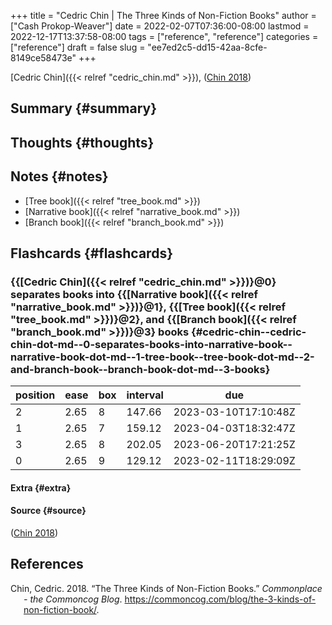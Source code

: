 +++
title = "Cedric Chin | The Three Kinds of Non-Fiction Books"
author = ["Cash Prokop-Weaver"]
date = 2022-02-07T07:36:00-08:00
lastmod = 2022-12-17T13:37:58-08:00
tags = ["reference", "reference"]
categories = ["reference"]
draft = false
slug = "ee7ed2c5-dd15-42aa-8cfe-8149ce58473e"
+++

[Cedric Chin]({{< relref "cedric_chin.md" >}}), (<a href="#citeproc_bib_item_1">Chin 2018</a>)


## Summary {#summary}


## Thoughts {#thoughts}


## Notes {#notes}

-   [Tree book]({{< relref "tree_book.md" >}})
-   [Narrative book]({{< relref "narrative_book.md" >}})
-   [Branch book]({{< relref "branch_book.md" >}})


## Flashcards {#flashcards}


### {{[Cedric Chin]({{< relref "cedric_chin.md" >}})}@0} separates books into {{[Narrative book]({{< relref "narrative_book.md" >}})}@1}, {{[Tree book]({{< relref "tree_book.md" >}})}@2}, and {{[Branch book]({{< relref "branch_book.md" >}})}@3} books {#cedric-chin--cedric-chin-dot-md--0-separates-books-into-narrative-book--narrative-book-dot-md--1-tree-book--tree-book-dot-md--2-and-branch-book--branch-book-dot-md--3-books}

| position | ease | box | interval | due                  |
|----------|------|-----|----------|----------------------|
| 2        | 2.65 | 8   | 147.66   | 2023-03-10T17:10:48Z |
| 1        | 2.65 | 7   | 159.12   | 2023-04-03T18:32:47Z |
| 3        | 2.65 | 8   | 202.05   | 2023-06-20T17:21:25Z |
| 0        | 2.65 | 9   | 129.12   | 2023-02-11T18:29:09Z |


#### Extra {#extra}


#### Source {#source}

(<a href="#citeproc_bib_item_1">Chin 2018</a>)

## References

<style>.csl-entry{text-indent: -1.5em; margin-left: 1.5em;}</style><div class="csl-bib-body">
  <div class="csl-entry"><a id="citeproc_bib_item_1"></a>Chin, Cedric. 2018. “The Three Kinds of Non-Fiction Books.” <i>Commonplace - the Commoncog Blog</i>. <a href="https://commoncog.com/blog/the-3-kinds-of-non-fiction-book/">https://commoncog.com/blog/the-3-kinds-of-non-fiction-book/</a>.</div>
</div>
